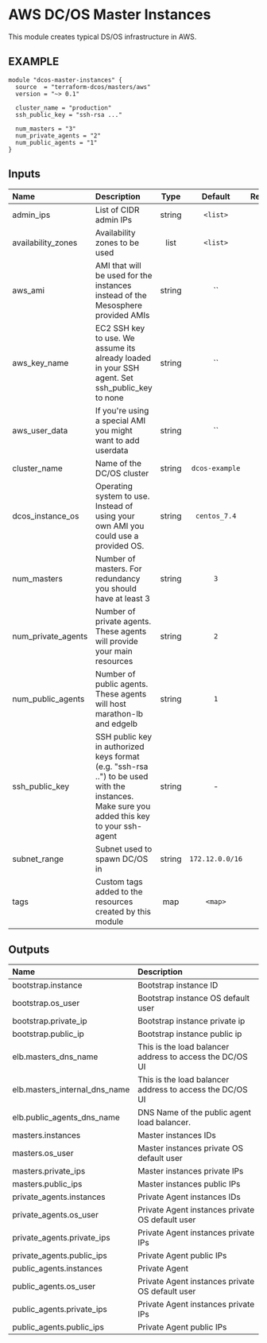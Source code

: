 AWS DC/OS Master Instances
============
This module creates typical DS/OS infrastructure in AWS.

EXAMPLE
-------

```hcl
module "dcos-master-instances" {
  source  = "terraform-dcos/masters/aws"
  version = "~> 0.1"

  cluster_name = "production"
  ssh_public_key = "ssh-rsa ..."

  num_masters = "3"
  num_private_agents = "2"
  num_public_agents = "1"
}
```


## Inputs

| Name               | Description                                                                                                                                |  Type  |     Default     | Required |
|:-------------------|:-------------------------------------------------------------------------------------------------------------------------------------------|:------:|:---------------:|:--------:|
| admin_ips          | List of CIDR admin IPs                                                                                                                     | string |    `<list>`     |    no    |
| availability_zones | Availability zones to be used                                                                                                              |  list  |    `<list>`     |    no    |
| aws_ami            | AMI that will be used for the instances instead of the Mesosphere provided AMIs                                                            | string |       ``        |    no    |
| aws_key_name       | EC2 SSH key to use. We assume its already loaded in your SSH agent. Set ssh_public_key to none                                             | string |       ``        |    no    |
| aws_user_data      | If you're using a special AMI you might want to add userdata                                                                               | string |       ``        |    no    |
| cluster_name       | Name of the DC/OS cluster                                                                                                                  | string | `dcos-example`  |    no    |
| dcos_instance_os   | Operating system to use. Instead of using your own AMI you could use a provided OS.                                                        | string |  `centos_7.4`   |    no    |
| num_masters        | Number of masters. For redundancy you should have at least 3                                                                               | string |       `3`       |    no    |
| num_private_agents | Number of private agents. These agents will provide your main resources                                                                    | string |       `2`       |    no    |
| num_public_agents  | Number of public agents. These agents will host marathon-lb and edgelb                                                                     | string |       `1`       |    no    |
| ssh_public_key     | SSH public key in authorized keys format (e.g. "ssh-rsa ..") to be used with the instances. Make sure you added this key to your ssh-agent | string |        -        |   yes    |
| subnet_range       | Subnet used to spawn DC/OS in                                                                                                              | string | `172.12.0.0/16` |    no    |
| tags               | Custom tags added to the resources created by this module                                                                                  |  map   |     `<map>`     |    no    |

## Outputs

| Name                          | Description                                              |
|:------------------------------|:---------------------------------------------------------|
| bootstrap.instance            | Bootstrap instance ID                                    |
| bootstrap.os_user             | Bootstrap instance OS default user                       |
| bootstrap.private_ip          | Bootstrap instance private ip                            |
| bootstrap.public_ip           | Bootstrap instance public ip                             |
| elb.masters_dns_name          | This is the load balancer address to access the DC/OS UI |
| elb.masters_internal_dns_name | This is the load balancer address to access the DC/OS UI |
| elb.public_agents_dns_name    | DNS Name of the public agent load balancer.              |
| masters.instances             | Master instances IDs                                     |
| masters.os_user               | Master instances private OS default user                 |
| masters.private_ips           | Master instances private IPs                             |
| masters.public_ips            | Master instances public IPs                              |
| private_agents.instances      | Private Agent instances IDs                              |
| private_agents.os_user        | Private Agent instances private OS default user          |
| private_agents.private_ips    | Private Agent instances private IPs                      |
| private_agents.public_ips     | Private Agent public IPs                                 |
| public_agents.instances       | Private Agent                                            |
| public_agents.os_user         | Private Agent instances private OS default user          |
| public_agents.private_ips     | Private Agent instances private IPs                      |
| public_agents.public_ips      | Private Agent public IPs                                 |
